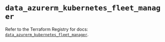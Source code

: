 # `data_azurerm_kubernetes_fleet_manager`

Refer to the Terraform Registry for docs: [`data_azurerm_kubernetes_fleet_manager`](https://registry.terraform.io/providers/hashicorp/azurerm/4.30.0/docs/data-sources/kubernetes_fleet_manager).
